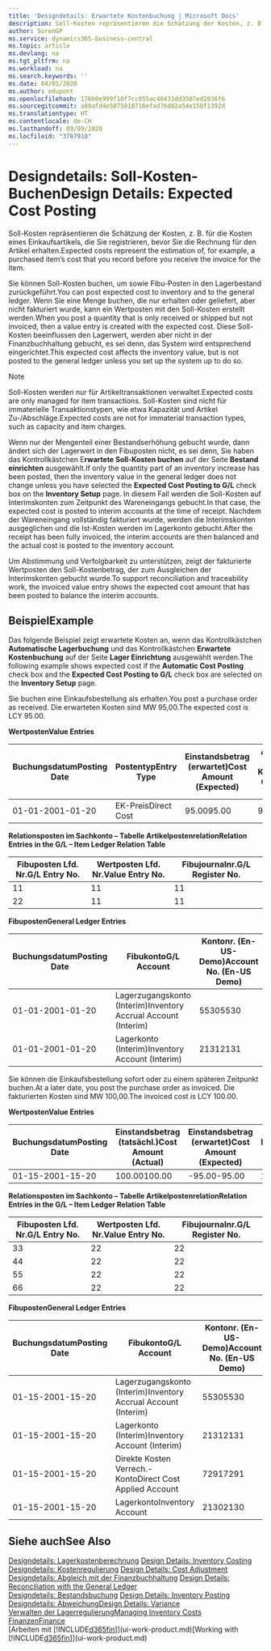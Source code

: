 ```yaml
---
title: 'Designdetails: Erwartete Kostenbuchung | Microsoft Docs'
description: Soll-Kosten repräsentieren die Schätzung der Kosten, z. B. für die Kosten eines Einkaufsartikels, die Sie registrieren, bevor Sie die Rechnung für den Artikel erhalten.
author: SorenGP
ms.service: dynamics365-business-central
ms.topic: article
ms.devlang: na
ms.tgt_pltfrm: na
ms.workload: na
ms.search.keywords: ''
ms.date: 04/01/2020
ms.author: edupont
ms.openlocfilehash: 176b0e999f10f7cc055ac40431dd3507ed2836f6
ms.sourcegitcommit: a80afd4e5075018716efad76d82a54e158f1392d
ms.translationtype: HT
ms.contentlocale: de-CH
ms.lasthandoff: 09/09/2020
ms.locfileid: "3787910"
---
```

# <a name="design-details-expected-cost-posting"></a><span data-ttu-id="93dbf-103">Designdetails: Soll-Kosten-Buchen</span><span class="sxs-lookup"><span data-stu-id="93dbf-103">Design Details: Expected Cost Posting</span></span>
<span data-ttu-id="93dbf-104">Soll-Kosten repräsentieren die Schätzung der Kosten, z. B. für die Kosten eines Einkaufsartikels, die Sie registrieren, bevor Sie die Rechnung für den Artikel erhalten.</span><span class="sxs-lookup"><span data-stu-id="93dbf-104">Expected costs represent the estimation of, for example, a purchased item’s cost that you record before you receive the invoice for the item.</span></span>  

 <span data-ttu-id="93dbf-105">Sie können Soll-Kosten buchen, um sowie Fibu-Posten in den Lagerbestand zurückgeführt.</span><span class="sxs-lookup"><span data-stu-id="93dbf-105">You can post expected cost to inventory and to the general ledger.</span></span> <span data-ttu-id="93dbf-106">Wenn Sie eine Menge buchen, die nur erhalten oder geliefert, aber nicht fakturiert wurde, kann ein Wertposten mit den Soll-Kosten erstellt werden.</span><span class="sxs-lookup"><span data-stu-id="93dbf-106">When you post a quantity that is only received or shipped but not invoiced, then a value entry is created with the expected cost.</span></span> <span data-ttu-id="93dbf-107">Diese Soll-Kosten beeinflussen den Lagerwert, werden aber nicht in der Finanzbuchhaltung gebucht, es sei denn, das System wird entsprechend eingerichtet.</span><span class="sxs-lookup"><span data-stu-id="93dbf-107">This expected cost affects the inventory value, but is not posted to the general ledger unless you set up the system up to do so.</span></span>  

> [!NOTE]  
>  <span data-ttu-id="93dbf-108">Soll-Kosten werden nur für Artikeltransaktionen verwaltet.</span><span class="sxs-lookup"><span data-stu-id="93dbf-108">Expected costs are only managed for item transactions.</span></span> <span data-ttu-id="93dbf-109">Soll-Kosten sind nicht für immaterielle Transaktionstypen, wie etwa Kapazität und Artikel Zu-/Abschläge.</span><span class="sxs-lookup"><span data-stu-id="93dbf-109">Expected costs are not for immaterial transaction types, such as capacity and item charges.</span></span>  

 <span data-ttu-id="93dbf-110">Wenn nur der Mengenteil einer Bestandserhöhung gebucht wurde, dann ändert sich der Lagerwert in den Fibuposten nicht, es sei denn, Sie haben das Kontrollkästchen E**rwartete Soll-Kosten buchen** auf der Seite **Bestand einrichten** ausgewählt.</span><span class="sxs-lookup"><span data-stu-id="93dbf-110">If only the quantity part of an inventory increase has been posted, then the inventory value in the general ledger does not change unless you have selected the **Expected Cost Posting to G/L** check box on the **Inventory Setup** page.</span></span> <span data-ttu-id="93dbf-111">In diesem Fall werden die Soll-Kosten auf Interimskonten zum Zeitpunkt des Wareneingangs gebucht.</span><span class="sxs-lookup"><span data-stu-id="93dbf-111">In that case, the expected cost is posted to interim accounts at the time of receipt.</span></span> <span data-ttu-id="93dbf-112">Nachdem der Wareneingang vollständig fakturiert wurde, werden die Interimskonten ausgeglichen und die Ist-Kosten werden im Lagerkonto gebucht.</span><span class="sxs-lookup"><span data-stu-id="93dbf-112">After the receipt has been fully invoiced, the interim accounts are then balanced and the actual cost is posted to the inventory account.</span></span>  

 <span data-ttu-id="93dbf-113">Um Abstimmung und Verfolgbarkeit zu unterstützen, zeigt der fakturierte Wertposten den Soll-Kostenbetrag, der zum Ausgleichen der Interimskonten gebucht wurde.</span><span class="sxs-lookup"><span data-stu-id="93dbf-113">To support reconciliation and traceability work, the invoiced value entry shows the expected cost amount that has been posted to balance the interim accounts.</span></span>  

## <a name="example"></a><span data-ttu-id="93dbf-114">Beispiel</span><span class="sxs-lookup"><span data-stu-id="93dbf-114">Example</span></span>  
 <span data-ttu-id="93dbf-115">Das folgende Beispiel zeigt erwartete Kosten an, wenn das Kontrollkästchen **Automatische Lagerbuchung** und das Kontrollkästchen **Erwartete Kostenbuchung** auf der Seite **Lager Einrichtung** ausgewählt werden.</span><span class="sxs-lookup"><span data-stu-id="93dbf-115">The following example shows expected cost if the **Automatic Cost Posting** check box and the **Expected Cost Posting to G/L** check box are selected on the **Inventory Setup** page.</span></span>  

 <span data-ttu-id="93dbf-116">Sie buchen eine Einkaufsbestellung als erhalten.</span><span class="sxs-lookup"><span data-stu-id="93dbf-116">You post a purchase order as received.</span></span> <span data-ttu-id="93dbf-117">Die erwarteten Kosten sind MW 95,00.</span><span class="sxs-lookup"><span data-stu-id="93dbf-117">The expected cost is LCY 95.00.</span></span>  

 <span data-ttu-id="93dbf-118">**Wertposten**</span><span class="sxs-lookup"><span data-stu-id="93dbf-118">**Value Entries**</span></span>  

|<span data-ttu-id="93dbf-119">Buchungsdatum</span><span class="sxs-lookup"><span data-stu-id="93dbf-119">Posting Date</span></span>|<span data-ttu-id="93dbf-120">Postentyp</span><span class="sxs-lookup"><span data-stu-id="93dbf-120">Entry Type</span></span>|<span data-ttu-id="93dbf-121">Einstandsbetrag (erwartet)</span><span class="sxs-lookup"><span data-stu-id="93dbf-121">Cost Amount (Expected)</span></span>|<span data-ttu-id="93dbf-122">Auf Sachkonto geb. Soll-Kosten</span><span class="sxs-lookup"><span data-stu-id="93dbf-122">Expected Cost Posted to G/L</span></span>|<span data-ttu-id="93dbf-123">Soll-Kosten</span><span class="sxs-lookup"><span data-stu-id="93dbf-123">Expected Cost</span></span>|<span data-ttu-id="93dbf-124">Lagerposten Laufnr.</span><span class="sxs-lookup"><span data-stu-id="93dbf-124">Item Ledger Entry No.</span></span>|<span data-ttu-id="93dbf-125">Laufnr.</span><span class="sxs-lookup"><span data-stu-id="93dbf-125">Entry No.</span></span>|  
|------------------|----------------|------------------------------|----------------------------------|-------------------|---------------------------|---------------|  
|<span data-ttu-id="93dbf-126">01-01-20</span><span class="sxs-lookup"><span data-stu-id="93dbf-126">01-01-20</span></span>|<span data-ttu-id="93dbf-127">EK-Preis</span><span class="sxs-lookup"><span data-stu-id="93dbf-127">Direct Cost</span></span>|<span data-ttu-id="93dbf-128">95.00</span><span class="sxs-lookup"><span data-stu-id="93dbf-128">95.00</span></span>|<span data-ttu-id="93dbf-129">95.00</span><span class="sxs-lookup"><span data-stu-id="93dbf-129">95.00</span></span>|<span data-ttu-id="93dbf-130">Ja</span><span class="sxs-lookup"><span data-stu-id="93dbf-130">Yes</span></span>|<span data-ttu-id="93dbf-131">1</span><span class="sxs-lookup"><span data-stu-id="93dbf-131">1</span></span>|<span data-ttu-id="93dbf-132">1</span><span class="sxs-lookup"><span data-stu-id="93dbf-132">1</span></span>|  

 <span data-ttu-id="93dbf-133">**Relationsposten im Sachkonto – Tabelle Artikelpostenrelation**</span><span class="sxs-lookup"><span data-stu-id="93dbf-133">**Relation Entries in the G/L – Item Ledger Relation Table**</span></span>  

|<span data-ttu-id="93dbf-134">Fibuposten Lfd. Nr.</span><span class="sxs-lookup"><span data-stu-id="93dbf-134">G/L Entry No.</span></span>|<span data-ttu-id="93dbf-135">Wertposten Lfd. Nr.</span><span class="sxs-lookup"><span data-stu-id="93dbf-135">Value Entry No.</span></span>|<span data-ttu-id="93dbf-136">Fibujournalnr.</span><span class="sxs-lookup"><span data-stu-id="93dbf-136">G/L Register No.</span></span>|  
|--------------------|---------------------|-----------------------|  
|<span data-ttu-id="93dbf-137">1</span><span class="sxs-lookup"><span data-stu-id="93dbf-137">1</span></span>|<span data-ttu-id="93dbf-138">1</span><span class="sxs-lookup"><span data-stu-id="93dbf-138">1</span></span>|<span data-ttu-id="93dbf-139">1</span><span class="sxs-lookup"><span data-stu-id="93dbf-139">1</span></span>|  
|<span data-ttu-id="93dbf-140">2</span><span class="sxs-lookup"><span data-stu-id="93dbf-140">2</span></span>|<span data-ttu-id="93dbf-141">1</span><span class="sxs-lookup"><span data-stu-id="93dbf-141">1</span></span>|<span data-ttu-id="93dbf-142">1</span><span class="sxs-lookup"><span data-stu-id="93dbf-142">1</span></span>|  

 <span data-ttu-id="93dbf-143">**Fibuposten**</span><span class="sxs-lookup"><span data-stu-id="93dbf-143">**General Ledger Entries**</span></span>  

|<span data-ttu-id="93dbf-144">Buchungsdatum</span><span class="sxs-lookup"><span data-stu-id="93dbf-144">Posting Date</span></span>|<span data-ttu-id="93dbf-145">Fibukonto</span><span class="sxs-lookup"><span data-stu-id="93dbf-145">G/L Account</span></span>|<span data-ttu-id="93dbf-146">Kontonr. (En-US-Demo)</span><span class="sxs-lookup"><span data-stu-id="93dbf-146">Account No. (En-US Demo)</span></span>|<span data-ttu-id="93dbf-147">Betrag</span><span class="sxs-lookup"><span data-stu-id="93dbf-147">Amount</span></span>|<span data-ttu-id="93dbf-148">Laufnr.</span><span class="sxs-lookup"><span data-stu-id="93dbf-148">Entry No.</span></span>|  
|------------------|------------------|---------------------------------|------------|---------------|  
|<span data-ttu-id="93dbf-149">01-01-20</span><span class="sxs-lookup"><span data-stu-id="93dbf-149">01-01-20</span></span>|<span data-ttu-id="93dbf-150">Lagerzugangskonto (Interim)</span><span class="sxs-lookup"><span data-stu-id="93dbf-150">Inventory Accrual Account (Interim)</span></span>|<span data-ttu-id="93dbf-151">5530</span><span class="sxs-lookup"><span data-stu-id="93dbf-151">5530</span></span>|<span data-ttu-id="93dbf-152">-95.00</span><span class="sxs-lookup"><span data-stu-id="93dbf-152">-95.00</span></span>|<span data-ttu-id="93dbf-153">2</span><span class="sxs-lookup"><span data-stu-id="93dbf-153">2</span></span>|  
|<span data-ttu-id="93dbf-154">01-01-20</span><span class="sxs-lookup"><span data-stu-id="93dbf-154">01-01-20</span></span>|<span data-ttu-id="93dbf-155">Lagerkonto (Interim)</span><span class="sxs-lookup"><span data-stu-id="93dbf-155">Inventory Account (Interim)</span></span>|<span data-ttu-id="93dbf-156">2131</span><span class="sxs-lookup"><span data-stu-id="93dbf-156">2131</span></span>|<span data-ttu-id="93dbf-157">95.00</span><span class="sxs-lookup"><span data-stu-id="93dbf-157">95.00</span></span>|<span data-ttu-id="93dbf-158">1</span><span class="sxs-lookup"><span data-stu-id="93dbf-158">1</span></span>|  

 <span data-ttu-id="93dbf-159">Sie können die Einkaufsbestellung sofort oder zu einem späteren Zeitpunkt buchen.</span><span class="sxs-lookup"><span data-stu-id="93dbf-159">At a later date, you post the purchase order as invoiced.</span></span> <span data-ttu-id="93dbf-160">Die fakturierten Kosten sind MW 100,00.</span><span class="sxs-lookup"><span data-stu-id="93dbf-160">The invoiced cost is LCY 100.00.</span></span>  

 <span data-ttu-id="93dbf-161">**Wertposten**</span><span class="sxs-lookup"><span data-stu-id="93dbf-161">**Value Entries**</span></span>  

|<span data-ttu-id="93dbf-162">Buchungsdatum</span><span class="sxs-lookup"><span data-stu-id="93dbf-162">Posting Date</span></span>|<span data-ttu-id="93dbf-163">Einstandsbetrag (tatsächl.)</span><span class="sxs-lookup"><span data-stu-id="93dbf-163">Cost Amount (Actual)</span></span>|<span data-ttu-id="93dbf-164">Einstandsbetrag (erwartet)</span><span class="sxs-lookup"><span data-stu-id="93dbf-164">Cost Amount (Expected)</span></span>|<span data-ttu-id="93dbf-165">Gebuchte Lagerregulierung an G/L</span><span class="sxs-lookup"><span data-stu-id="93dbf-165">Cost Posted to G/L</span></span>|<span data-ttu-id="93dbf-166">Soll-Kosten</span><span class="sxs-lookup"><span data-stu-id="93dbf-166">Expected Cost</span></span>|<span data-ttu-id="93dbf-167">Lagerposten Laufnr.</span><span class="sxs-lookup"><span data-stu-id="93dbf-167">Item Ledger Entry No.</span></span>|<span data-ttu-id="93dbf-168">Laufnr.</span><span class="sxs-lookup"><span data-stu-id="93dbf-168">Entry No.</span></span>|  
|------------------|----------------------------|------------------------------|-------------------------|-------------------|---------------------------|---------------|  
|<span data-ttu-id="93dbf-169">01-15-20</span><span class="sxs-lookup"><span data-stu-id="93dbf-169">01-15-20</span></span>|<span data-ttu-id="93dbf-170">100.00</span><span class="sxs-lookup"><span data-stu-id="93dbf-170">100.00</span></span>|<span data-ttu-id="93dbf-171">-95.00</span><span class="sxs-lookup"><span data-stu-id="93dbf-171">-95.00</span></span>|<span data-ttu-id="93dbf-172">100.00</span><span class="sxs-lookup"><span data-stu-id="93dbf-172">100.00</span></span>|<span data-ttu-id="93dbf-173">Nein</span><span class="sxs-lookup"><span data-stu-id="93dbf-173">No</span></span>|<span data-ttu-id="93dbf-174">1</span><span class="sxs-lookup"><span data-stu-id="93dbf-174">1</span></span>|<span data-ttu-id="93dbf-175">2</span><span class="sxs-lookup"><span data-stu-id="93dbf-175">2</span></span>|  

 <span data-ttu-id="93dbf-176">**Relationsposten im Sachkonto – Tabelle Artikelpostenrelation**</span><span class="sxs-lookup"><span data-stu-id="93dbf-176">**Relation Entries in the G/L – Item Ledger Relation Table**</span></span>  

|<span data-ttu-id="93dbf-177">Fibuposten Lfd. Nr.</span><span class="sxs-lookup"><span data-stu-id="93dbf-177">G/L Entry No.</span></span>|<span data-ttu-id="93dbf-178">Wertposten Lfd. Nr.</span><span class="sxs-lookup"><span data-stu-id="93dbf-178">Value Entry No.</span></span>|<span data-ttu-id="93dbf-179">Fibujournalnr.</span><span class="sxs-lookup"><span data-stu-id="93dbf-179">G/L Register No.</span></span>|  
|--------------------|---------------------|-----------------------|  
|<span data-ttu-id="93dbf-180">3</span><span class="sxs-lookup"><span data-stu-id="93dbf-180">3</span></span>|<span data-ttu-id="93dbf-181">2</span><span class="sxs-lookup"><span data-stu-id="93dbf-181">2</span></span>|<span data-ttu-id="93dbf-182">2</span><span class="sxs-lookup"><span data-stu-id="93dbf-182">2</span></span>|  
|<span data-ttu-id="93dbf-183">4</span><span class="sxs-lookup"><span data-stu-id="93dbf-183">4</span></span>|<span data-ttu-id="93dbf-184">2</span><span class="sxs-lookup"><span data-stu-id="93dbf-184">2</span></span>|<span data-ttu-id="93dbf-185">2</span><span class="sxs-lookup"><span data-stu-id="93dbf-185">2</span></span>|  
|<span data-ttu-id="93dbf-186">5</span><span class="sxs-lookup"><span data-stu-id="93dbf-186">5</span></span>|<span data-ttu-id="93dbf-187">2</span><span class="sxs-lookup"><span data-stu-id="93dbf-187">2</span></span>|<span data-ttu-id="93dbf-188">2</span><span class="sxs-lookup"><span data-stu-id="93dbf-188">2</span></span>|  
|<span data-ttu-id="93dbf-189">6</span><span class="sxs-lookup"><span data-stu-id="93dbf-189">6</span></span>|<span data-ttu-id="93dbf-190">2</span><span class="sxs-lookup"><span data-stu-id="93dbf-190">2</span></span>|<span data-ttu-id="93dbf-191">2</span><span class="sxs-lookup"><span data-stu-id="93dbf-191">2</span></span>|  

 <span data-ttu-id="93dbf-192">**Fibuposten**</span><span class="sxs-lookup"><span data-stu-id="93dbf-192">**General Ledger Entries**</span></span>  

|<span data-ttu-id="93dbf-193">Buchungsdatum</span><span class="sxs-lookup"><span data-stu-id="93dbf-193">Posting Date</span></span>|<span data-ttu-id="93dbf-194">Fibukonto</span><span class="sxs-lookup"><span data-stu-id="93dbf-194">G/L Account</span></span>|<span data-ttu-id="93dbf-195">Kontonr. (En-US-Demo)</span><span class="sxs-lookup"><span data-stu-id="93dbf-195">Account No. (En-US Demo)</span></span>|<span data-ttu-id="93dbf-196">Betrag</span><span class="sxs-lookup"><span data-stu-id="93dbf-196">Amount</span></span>|<span data-ttu-id="93dbf-197">Laufnr.</span><span class="sxs-lookup"><span data-stu-id="93dbf-197">Entry No.</span></span>|  
|------------------|------------------|---------------------------------|------------|---------------|  
|<span data-ttu-id="93dbf-198">01-15-20</span><span class="sxs-lookup"><span data-stu-id="93dbf-198">01-15-20</span></span>|<span data-ttu-id="93dbf-199">Lagerzugangskonto (Interim)</span><span class="sxs-lookup"><span data-stu-id="93dbf-199">Inventory Accrual Account (Interim)</span></span>|<span data-ttu-id="93dbf-200">5530</span><span class="sxs-lookup"><span data-stu-id="93dbf-200">5530</span></span>|<span data-ttu-id="93dbf-201">95.00</span><span class="sxs-lookup"><span data-stu-id="93dbf-201">95.00</span></span>|<span data-ttu-id="93dbf-202">4</span><span class="sxs-lookup"><span data-stu-id="93dbf-202">4</span></span>|  
|<span data-ttu-id="93dbf-203">01-15-20</span><span class="sxs-lookup"><span data-stu-id="93dbf-203">01-15-20</span></span>|<span data-ttu-id="93dbf-204">Lagerkonto (Interim)</span><span class="sxs-lookup"><span data-stu-id="93dbf-204">Inventory Account (Interim)</span></span>|<span data-ttu-id="93dbf-205">2131</span><span class="sxs-lookup"><span data-stu-id="93dbf-205">2131</span></span>|<span data-ttu-id="93dbf-206">-95.00</span><span class="sxs-lookup"><span data-stu-id="93dbf-206">-95.00</span></span>|<span data-ttu-id="93dbf-207">3</span><span class="sxs-lookup"><span data-stu-id="93dbf-207">3</span></span>|  
|<span data-ttu-id="93dbf-208">01-15-20</span><span class="sxs-lookup"><span data-stu-id="93dbf-208">01-15-20</span></span>|<span data-ttu-id="93dbf-209">Direkte Kosten Verrech.-Konto</span><span class="sxs-lookup"><span data-stu-id="93dbf-209">Direct Cost Applied Account</span></span>|<span data-ttu-id="93dbf-210">7291</span><span class="sxs-lookup"><span data-stu-id="93dbf-210">7291</span></span>|<span data-ttu-id="93dbf-211">-100</span><span class="sxs-lookup"><span data-stu-id="93dbf-211">-100</span></span>|<span data-ttu-id="93dbf-212">6</span><span class="sxs-lookup"><span data-stu-id="93dbf-212">6</span></span>|  
|<span data-ttu-id="93dbf-213">01-15-20</span><span class="sxs-lookup"><span data-stu-id="93dbf-213">01-15-20</span></span>|<span data-ttu-id="93dbf-214">Lagerkonto</span><span class="sxs-lookup"><span data-stu-id="93dbf-214">Inventory Account</span></span>|<span data-ttu-id="93dbf-215">2130</span><span class="sxs-lookup"><span data-stu-id="93dbf-215">2130</span></span>|<span data-ttu-id="93dbf-216">100</span><span class="sxs-lookup"><span data-stu-id="93dbf-216">100</span></span>|<span data-ttu-id="93dbf-217">5</span><span class="sxs-lookup"><span data-stu-id="93dbf-217">5</span></span>|  

## <a name="see-also"></a><span data-ttu-id="93dbf-218">Siehe auch</span><span class="sxs-lookup"><span data-stu-id="93dbf-218">See Also</span></span>
 <span data-ttu-id="93dbf-219">[Designdetails: Lagerkostenberechnung](design-details-inventory-costing.md) </span><span class="sxs-lookup"><span data-stu-id="93dbf-219">[Design Details: Inventory Costing](design-details-inventory-costing.md) </span></span>  
 <span data-ttu-id="93dbf-220">[Designdetails: Kostenregulierung](design-details-cost-adjustment.md) </span><span class="sxs-lookup"><span data-stu-id="93dbf-220">[Design Details: Cost Adjustment](design-details-cost-adjustment.md) </span></span>  
 <span data-ttu-id="93dbf-221">[Designdetails: Abgleich mit der Finanzbuchhaltung](design-details-reconciliation-with-the-general-ledger.md) </span><span class="sxs-lookup"><span data-stu-id="93dbf-221">[Design Details: Reconciliation with the General Ledger](design-details-reconciliation-with-the-general-ledger.md) </span></span>  
 <span data-ttu-id="93dbf-222">[Designdetails: Bestandsbuchung](design-details-inventory-posting.md) </span><span class="sxs-lookup"><span data-stu-id="93dbf-222">[Design Details: Inventory Posting](design-details-inventory-posting.md) </span></span>  
 [<span data-ttu-id="93dbf-223">Designdetails: Abweichung</span><span class="sxs-lookup"><span data-stu-id="93dbf-223">Design Details: Variance</span></span>](design-details-variance.md)  
 [<span data-ttu-id="93dbf-224">Verwalten der Lagerregulierung</span><span class="sxs-lookup"><span data-stu-id="93dbf-224">Managing Inventory Costs</span></span>](finance-manage-inventory-costs.md)  
 [<span data-ttu-id="93dbf-225">Finanzen</span><span class="sxs-lookup"><span data-stu-id="93dbf-225">Finance</span></span>](finance.md)  
 <span data-ttu-id="93dbf-226">[Arbeiten mit [!INCLUDE[d365fin](includes/d365fin_md.md)]](ui-work-product.md)</span><span class="sxs-lookup"><span data-stu-id="93dbf-226">[Working with [!INCLUDE[d365fin](includes/d365fin_md.md)]](ui-work-product.md)</span></span>
